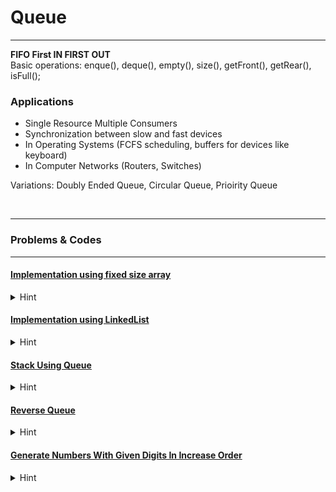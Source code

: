 # Queue
---
**FIFO First IN FIRST OUT** <br>
Basic operations: enque(), deque(), empty(), size(), getFront(), getRear(), isFull();


### Applications
 - Single Resource Multiple Consumers
 - Synchronization between slow and fast devices
 - In Operating Systems (FCFS scheduling, buffers for devices like keyboard)
 - In Computer Networks (Routers, Switches)

Variations: Doubly Ended Queue, Circular Queue, Prioirity Queue

<br>

---
### Problems & Codes
---


#### [Implementation using fixed size array](Queue/ImplementationArray.cpp)
<details>
<summary>Hint</summary>

    
    data members: int*arr, int cap, int size, int front, int rear sometimes, 
    hint using cap define arr = new int(n);
    Make sure to update front and rear in deque and enque operations correctly when reaquired to handle this situation it is recomended to maintain an isEmpty() 



</details>

#### [Implementation using LinkedList](Queue/ImplementationWithLinkedList.cpp)
<details>
<summary>Hint</summary>

    
    data members: Node *head, *rear; int size 
    hint using constructor head = rear = NULL and size = 0

    Wrong way is to choose rear as head and front as last element because when we try to deque front element we will require second last element

    Right way is to deque means delete from head 
    enque means insert after rear 
    update front rear and size accordingly handling corner cases



</details>

#### [Stack Using Queue](Queue/ImplementStackUsingQueue.cpp)
<details>
<summary>Hint</summary>

    
    3 ways:
        By making push opn costly: first copy all elements to q2 and then push in q1 then copy back all from q2 to q1
        By making pop opn costly
        By using recrsn and single queue: think later




</details>

#### [Reverse Queue](Queue/ReversingAQueue.cpp)
<details>
<summary>Hint</summary>

    
    Iterative: Using aux stack push all items to stack then enque them back to queue

    Recursive: suppose we have reversed next n-1 elements what we have to do is 
                deque first element and enque it to the last 
                base case will be if q is empty return;



</details>

#### [Generate Numbers With Given Digits In Increase Order](Queue/GenerateNumbersWithGivenDigitsInc.cpp)
<details>
<summary>Hint</summary>

    suppose we have to generate digits 5 6 55 56 65 66 555 556 565 566 
    first we push 5 and 6 to queue q
    then for i = 0; i < count; i++
        we will store curr = q.top(); //front element and print it to get ith term
        and q.pop();
        
        q.push(curr+"5");
        q.push(curr+"6);


    


</details>
